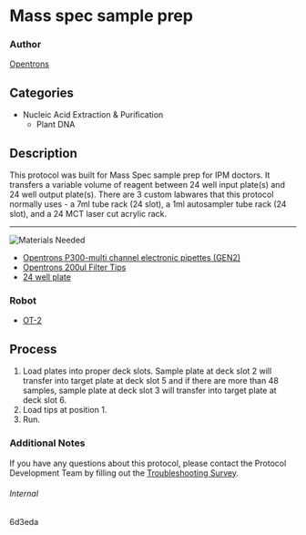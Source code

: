 # Mass spec sample prep

### Author
[Opentrons](https://opentrons.com/)



## Categories
* Nucleic Acid Extraction & Purification
	* Plant DNA

## Description
This protocol was built for Mass Spec sample prep for IPM doctors. It transfers a variable volume of reagent between 24 well input plate(s) and 24 well output plate(s). There are 3 custom labwares that this protocol normally uses - a 7ml tube rack (24 slot),  a 1ml autosampler tube rack (24 slot), and a 24 MCT laser cut acrylic rack.

---
![Materials Needed](https://s3.amazonaws.com/opentrons-protocol-library-website/custom-README-images/001-General+Headings/materials.png)


* [Opentrons P300-multi channel electronic pipettes (GEN2)](https://shop.opentrons.com/collections/ot-2-robot/products/8-channel-electronic-pipette?variant=5984202489885)
* [Opentrons 200ul Filter Tips](https://shop.opentrons.com/collections/opentrons-tips/products/opentrons-200ul-filter-tips)
* [24 well plate](example.com)


### Robot
* [OT-2](https://opentrons.com/ot-2)

## Process
1. Load plates into proper deck slots. Sample plate at deck slot 2 will transfer into target plate at deck slot 5 and if there are more than 48 samples, sample plate at deck slot 3 will transfer into target plate at deck slot 6. 
2. Load tips at position 1. 
3. Run.

### Additional Notes
If you have any questions about this protocol, please contact the Protocol Development Team by filling out the [Troubleshooting Survey](https://protocol-troubleshooting.paperform.co/).

###### Internal
6d3eda
